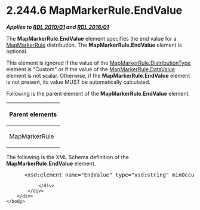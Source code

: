 <html dir="LTR" xmlns:mshelp="http://msdn.microsoft.com/mshelp" xmlns:ddue="http://ddue.schemas.microsoft.com/authoring/2003/5" xmlns:xlink="http://www.w3.org/1999/xlink" xmlns:tool="http://www.microsoft.com/tooltip">
    <head>
        <meta http-equiv="Content-Type" content="text/html; CHARSET=utf-8"></meta>
        <meta name="save" content="history"></meta>
        <title>2.244.6 MapMarkerRule.EndValue</title>
        <xml>
            <mshelp:toctitle title="2.244.6 MapMarkerRule.EndValue"></mshelp:toctitle>
            <mshelp:rltitle title="[MS-RDL]: MapMarkerRule.EndValue"></mshelp:rltitle>
            <mshelp:keyword index="A" term="9aed27a8-cc56-4958-9cbd-5487a24c7bbc"></mshelp:keyword>
            <mshelp:attr name="DCSext.ContentType" value="open specification"></mshelp:attr>
            <mshelp:attr name="AssetID" value="9aed27a8-cc56-4958-9cbd-5487a24c7bbc"></mshelp:attr>
            <mshelp:attr name="TopicType" value="kbRef"></mshelp:attr>
            <mshelp:attr name="DCSext.Title" value="[MS-RDL]: MapMarkerRule.EndValue" />
        </xml>
    </head>
    <body>
        <div id="header">
            <h1 class="heading">2.244.6 MapMarkerRule.EndValue</h1>
        </div>
        <div id="mainSection">
            <div id="mainBody">
                <div id="allHistory" class="saveHistory"></div>
                <div id="sectionSection0" class="section" name="collapseableSection">
                    

<p><b><i>Applies to </i></b><a href="3428e690-a348-4ec7-8a6a-8efb42d2cdee.md"><b><i>RDL 2010/01</i></b></a><b><i>
and </i></b><a href="52ce3983-2bfc-4e72-9359-42aaf5fe4509.md"><b><i>RDL 2016/01</i></b></a></p>

<p>The <b>MapMarkerRule.EndValue</b> element specifies the end
value for a <a href="b7f81f81-be65-4bc2-8571-213ed55f2a92.md">MapMarkerRule</a>
distribution. The <b>MapMarkerRule.EndValue</b> element is optional. </p>

<p>This element is ignored if the value of the <a href="b9bcd0f9-9f84-4827-b079-09cf6795e44b.md">MapMarkerRule.DistributionType</a>
element is &quot;Custom&quot; or if the value of the <a href="032181c1-561d-45e1-a933-772b6f3174bc.md">MapMarkerRule.DataValue</a>
element is not scalar. Otherwise, if the <b>MapMarkerRule.EndValue</b> element
is not present, its value MUST be automatically calculated.</p>

<p>Following is the parent element of the <b>MapMarkerRule.EndValue</b>
element.</p>

<table>
 <thead>
  <tr>
   <th>
   <p>Parent elements</p>
   </th>
  </tr>
 </thead>
 <tr>
  <td>
  <p>MapMarkerRule</p>
  </td>
 </tr>
</table>

<p>The following is the XML Schema definition of the <b>MapMarkerRule.EndValue</b>
element.</p>

<dl>
<dd>
<div><pre> &lt;xsd:element name=&quot;EndValue&quot; type=&quot;xsd:string&quot; minOccurs=&quot;0&quot; /&gt;
</pre></div>
</dd></dl>


                </div>
            </div>
        </div>
    </body>
</html>